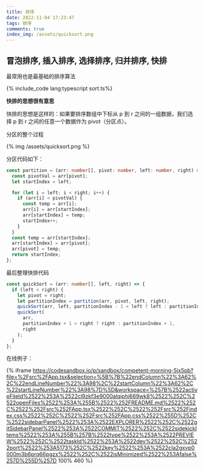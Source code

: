 ```yaml
---
title: 排序
date: 2022-11-04 17:23:47
tags: 排序
comments: true
index_img: /assets/quicksort.png
---
```


## 冒泡排序, 插入排序, 选择排序, 归并排序, 快排

最常用也是最基础的排序算法

{% include_code lang:typescript sort.ts%}

**快排的思想很有意思**

快排的思想是这样的：如果要排序数组中下标从 p 到 r 之间的一组数据，我们选择 p 到 r 之间的任意一个数据作为 pivot（分区点）。

分区的整个过程

{% img /assets/quicksort.png  %}

分区代码如下：

```typescript
const partition = (arr: number[], pivot: number, left: number, right) => {
  const pivotVal = arr[pivot];
  let startIndex = left;

  for (let i = left; i < right; i++) {
    if (arr[i] < pivotVal) {
      const temp = arr[i];
      arr[i] = arr[startIndex];
      arr[startIndex] = temp;
      startIndex++;
    }
  }
  const temp = arr[startIndex];
  arr[startIndex] = arr[pivot];
  arr[pivot] = temp;
  return startIndex;
};
```

最后整理快排代码

```typescript
const quickSort = (arr: number[], left, right) => {
  if (left < right) {
    let pivot = right;
    let partitionIndex = partition(arr, pivot, left, right);
    quickSort(arr, left, partitionIndex - 1 < left ? left : partitionIndex - 1);
    quickSort(
      arr,
      partitionIndex + 1 > right ? right : partitionIndex + 1,
      right
    );
  }
};
```

在线例子：

{% iframe https://codesandbox.io/p/sandbox/competent-morning-5jx5pb?file=%2Fsrc%2FApp.tsx&selection=%5B%7B%22endColumn%22%3A62%2C%22endLineNumber%22%3A98%2C%22startColumn%22%3A62%2C%22startLineNumber%22%3A98%7D%5D&workspace=%257B%2522activeFileId%2522%253A%2522cl9zkf3e9000alqiphi669wk8%2522%252C%2522openFiles%2522%253A%255B%2522%252FREADME.md%2522%252C%2522%252Fsrc%252FApp.tsx%2522%252C%2522%252Fsrc%252Findex.css%2522%252C%2522%252Fsrc%252FApp.css%2522%255D%252C%2522sidebarPanel%2522%253A%2522EXPLORER%2522%252C%2522gitSidebarPanel%2522%253A%2522COMMIT%2522%252C%2522sidekickItems%2522%253A%255B%257B%2522type%2522%253A%2522PREVIEW%2522%252C%2522taskId%2522%253A%2522dev%2522%252C%2522port%2522%253A5173%252C%2522key%2522%253A%2522cla2gxvp0000m3b6prq66pgzx%2522%252C%2522isMinimized%2522%253Afalse%257D%255D%257D 100% 460 %}
